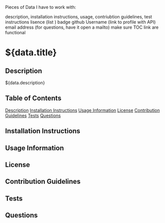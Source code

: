 Pieces of Data I have to work with: 


description, installation instructions, usage, contriubtion guidelines, test instructions
lisence (list )
badge 
github Username (link to profile with API)
email address (for questions, have it open a mailto)
make sure TOC link are functional

# ${data.title}

## Description

${data.description}

## Table of Contents

[Description](#description)
[Installation Instructions](#installation-instructions)
[Usage Information](#usage-information)
[License](#license)
[Contribution Guidelines](#contribution-guidelines)
[Tests](#tests)
[Questions](#questions)

## Installation Instructions

## Usage Information

## License

## Contribution Guidelines

## Tests

## Questions

 
